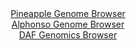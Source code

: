 <div id="Pineapple_Genome_Browser" align="center">
  <a href="https://igv.org/app/?sessionURL=blob:zZNRb9owFIX_i6VWmxQSJyEJiYSmtAXWsbYqKGRrVUUmcYKLYwfbhALiv89Fm_bSSeVh0yQ_2Fe27znHn_egxUISzkAEHNP2TNsGBpALvpmiuqH4FtVYgqhEVGIDCFxigVmOQbQHJZIKJZOv.uRCqUZGlkVU06kRq7gpXRPVaMcZ2kgz57V1ySlFcy6Q4kJaFwK13CJV29ngOWoaU_d2Tc8qkEIWos2CM8mtBrMq2.j7sl.lrMKM1zir11SRo4BM69EaC7NEn.J0Guc5lnKMt9dFPx5fxzN3kDyM_MuH5O5zmvjp.ZRUDKm1wP0z52KWPt.UZ85wdXsV.jMhr9Kq5cNxaz9_uT9zr84HLw0RWPbtwO65Yc_thjocwgr88j_51oOc6L2bQBYE2vloQsft4PYeyWe3xKuRHAY3f3B.MADl.VrTAPKFCCIbGi70Dc_xO69Tu2dA.JqP4AREj08GUALlS739cQ_UttHMAIlX6yM.BuCiwAJEnRDCwA5Dx.sGXRiG9sHYg7Wgfy_cYTIJA.jEjuNnJaFKA11kkjXSRIyZbV6a1e7ENG8mHm12kPu9HlzeqaaqPPlwEcPBaPlWlh7U_nXr4wNqo.9R9E.4e48QU81Phe1lO.r2eLrcxQm8K74T.a2LtrNVVV2_.cmO8ZwWTclFjZTeryt6.ZO2FgmCmNKFlkgyJ5SobapT5BsQ2Y6roQU5p1xTCEQ1_wANaNge_PgbTvfwdPgB">Pineapple Genome Browser</a>
</div>
<div id="Alphonso_Genome_Browser" align="center">
  <a href="https://igv.org/app/?sessionURL=blob:zZJba9swGIb_i6BlA8e2fIwNYThpTmu7LM1SZynFKI5sK7MlV1LO5L9PCxu76aC52BjoQvrQ4f0ePUewwVwQRkEILB26OoRAA6Jg2wmq6hJ_QhUWIMxQKbAGOM4wxzTFIDyCDAmJpg936mQhZS1CwyCyblSI5kwXto4qdGAUbYWessrosLJEC8aRZFwYbY42zCD5prHFC1TXunrb1l1jiSQyUFkXjApm1JjmyVbdl_wqJTmmrMJJtS4lOQdIVB6Vcaln6EMUT6I0xULc4v1w2Ypuh9Gj3Z3O.15nPh0N4qkXX09ITpFcc9yarRxq7V8.DuwF5W0af9mifezMPgune2XfXHd3NeFYtKAPm3bQtHxHgSF0iXf_U89qkAv79iaDQMzunBFtd_IuIY_95uR.UKzEaPxq3y44aaBk6Vp5ANKC.yE0Ndv0NNfyGj.msKmZZqDocEZA.PSsAclR.k1tfzoCua.VLUDgl_VZHA0wvsQchI3ANH0YBJbr.I4ZBPCkHcGal38PbW_6EPimFVmWl2SklErlZSJoLXREqb5JMz0_XMiyDzMq3FU82PWGvmxHh.6ouLJ6nlw1v7JXaXqKgHr8_IGq1bdk.ifevSWILheXynZTr8Yrnhc5rOf3Y86oTQaki6PJ_M94LkOTMV4hqfarilr.9G2DOEFUqsKGCLIgJZH7WFFkWxBCy1bagpSVTHkIeL54Z2qmBl3z_W897dPz6Ts-">Alphonso Genome Browser</a>
</div>


<div id="DAF_Genomics_Browser" align="center">
  <a href="https://igv.org/app/?sessionURL=blob:tZFra9swFIb_i6D9ZDu27MQXCMNts7ZL2doaJ71QgmYfxSaW5Ery3DTkv0.4LYNdGIMOJCFxLu.r8.zQN5CqFhwlCDve2PE8ZCFViT4jrG3gM2GgUEJJo8BCEihI4AWgZIcoUZrk1xemstK6VcloVBJqr4ELVhfKUb5DWluJTldgUm3sEEaeBSe9cgrBTLImI9K0leBKjEhRgFK2O2qBr1c9McdbbDW0hBXrGl0PqitjwhgrHUqM25qX8PQXI_9B2az6Q7rM0qF.DtvzcprOz9OFP8vvTifHd_mXs2U.WR5m9ZoT3UmYthBuyypqZosLeeIdu5fpkbx5PNM97Q_8k8PZU1tLUFMv9CI_jnCE0d5CjSg6gwAVlfQSL7BCHFk4COzXqz.emBlIUaPk_sFCWpJiY9Lvd0hvWwMKKXjsBmYWErIEiRI7dt3Qi2M8DsLAjWNvb.1QJ5t3Jvkxv45DF6cYT5yvhBl9WjfD.IzQr8H3wvhTZ7P_FdMBPsr4.lM8fz6ll7fL7GqxuaJ0xm5vNrL4LSjf.P_jx6iQjGgTenm.YiGN0WPA9Q8u_v5h_x0-">DAF Genomics Browser</a>
</div>
